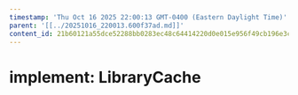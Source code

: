 ```yaml
---
timestamp: 'Thu Oct 16 2025 22:00:13 GMT-0400 (Eastern Daylight Time)'
parent: '[[../20251016_220013.600f37ad.md]]'
content_id: 21b60121a55dce52288bb0283ec48c64414220d0e015e956f49cb196e3ca0fe5
---
```


# implement: LibraryCache
